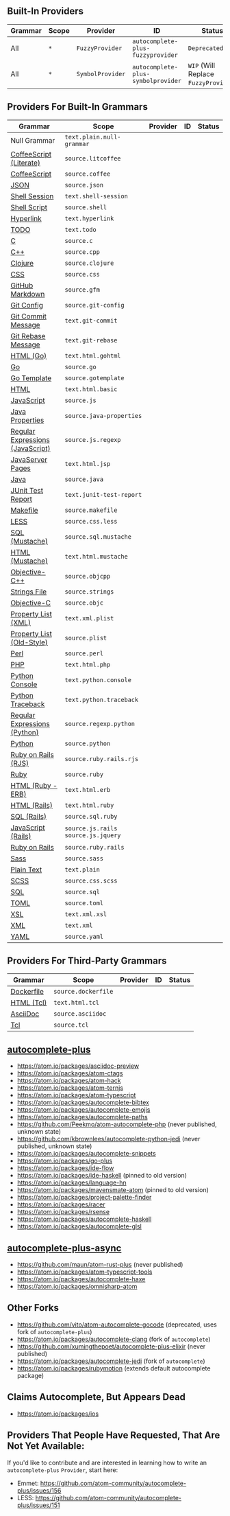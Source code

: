 ## Built-In Providers

Grammar | Scope | Provider         | ID                                 | Status 
------- | ----- | ---------------- | ---------------------------------- | -----------
All     | `*`   | `FuzzyProvider`  | `autocomplete-plus-fuzzyprovider`  | `Deprecated`
All     | `*`   | `SymbolProvider` | `autocomplete-plus-symbolprovider` | `WIP` (Will Replace `FuzzyProvider`)

## Providers For Built-In Grammars

Grammar                                            | Scope                     | Provider | ID | Status
-------------------------------------------------- | ------------------------- | -------- | -- | ------
Null Grammar                                       | `text.plain.null-grammar` |          |    | 
[CoffeeScript (Literate)](https://atom.io/packages/language-coffee-script) | `source.litcoffee` | | | 
[CoffeeScript](https://atom.io/packages/language-coffee-script) | `source.coffee` | | | 
[JSON](https://atom.io/packages/language-json) | `source.json` | | | 
[Shell Session](https://atom.io/packages/language-shellscript) | `text.shell-session` | | | 
[Shell Script](https://atom.io/packages/language-shellscript) | `source.shell` | | | 
[Hyperlink](https://atom.io/packages/language-hyperlink) | `text.hyperlink` | | | 
[TODO](https://atom.io/packages/language-todo) | `text.todo` | | | 
[C](https://atom.io/packages/language-c) | `source.c` | | | 
[C++](https://atom.io/packages/language-c) | `source.cpp` | | | 
[Clojure](https://atom.io/packages/language-clojure) | `source.clojure` | | | 
[CSS](https://atom.io/packages/language-css) | `source.css` | | | 
[GitHub Markdown](https://atom.io/packages/language-gfm) | `source.gfm` | | | 
[Git Config](https://atom.io/packages/language-git) | `source.git-config` | | | 
[Git Commit Message](https://atom.io/packages/language-git) | `text.git-commit` | | | 
[Git Rebase Message](https://atom.io/packages/language-git) | `text.git-rebase` | | | 
[HTML (Go)](https://atom.io/packages/language-go) | `text.html.gohtml` | | | 
[Go](https://atom.io/packages/language-go) | `source.go` | | | 
[Go Template](https://atom.io/packages/language-go) | `source.gotemplate` | | | 
[HTML](https://atom.io/packages/language-html) | `text.html.basic` | | | 
[JavaScript](https://atom.io/packages/language-javascript) | `source.js` | | | 
[Java Properties](https://atom.io/packages/language-java) | `source.java-properties` | | | 
[Regular Expressions (JavaScript)](https://atom.io/packages/language-javascript) | `source.js.regexp` | | | 
[JavaServer Pages](https://atom.io/packages/language-java) | `text.html.jsp` | | | 
[Java](https://atom.io/packages/language-java) | `source.java` | | | 
[JUnit Test Report](https://atom.io/packages/language-java) | `text.junit-test-report` | | | 
[Makefile](https://atom.io/packages/language-make) | `source.makefile` | | | 
[LESS](https://atom.io/packages/language-less) | `source.css.less` | | | 
[SQL (Mustache)](https://atom.io/packages/language-mustache) | `source.sql.mustache` | | | 
[HTML (Mustache)](https://atom.io/packages/language-mustache) | `text.html.mustache` | | | 
[Objective-C++](https://atom.io/packages/language-objective-c) | `source.objcpp` | | | 
[Strings File](https://atom.io/packages/language-objective-c) | `source.strings` | | | 
[Objective-C](https://atom.io/packages/language-objective-c) | `source.objc` | | | 
[Property List (XML)](https://atom.io/packages/language-property-list) | `text.xml.plist` | | | 
[Property List (Old-Style)](https://atom.io/packages/language-property-list) | `source.plist` | | | 
[Perl](https://atom.io/packages/language-perl) | `source.perl` | | | 
[PHP](https://atom.io/packages/language-php) | `text.html.php` | | | 
[Python Console](https://atom.io/packages/language-python) | `text.python.console` | | | 
[Python Traceback](https://atom.io/packages/language-python) | `text.python.traceback` | | | 
[Regular Expressions (Python)](https://atom.io/packages/language-python) | `source.regexp.python` | | | 
[Python](https://atom.io/packages/language-python) | `source.python` | | | 
[Ruby on Rails (RJS)](https://atom.io/packages/language-ruby-on-rails) | `source.ruby.rails.rjs` | | | 
[Ruby](https://atom.io/packages/language-ruby) | `source.ruby` | | | 
[HTML (Ruby - ERB)](https://atom.io/packages/language-ruby) | `text.html.erb` | | | 
[HTML (Rails)](https://atom.io/packages/language-ruby-on-rails) | `text.html.ruby` | | | 
[SQL (Rails)](https://atom.io/packages/language-ruby-on-rails) | `source.sql.ruby` | | | 
[JavaScript (Rails)](https://atom.io/packages/language-ruby-on-rails) | `source.js.rails source.js.jquery` | | | 
[Ruby on Rails](https://atom.io/packages/language-ruby-on-rails) | `source.ruby.rails` | | | 
[Sass](https://atom.io/packages/language-sass) | `source.sass` | | | 
[Plain Text](https://atom.io/packages/language-text) | `text.plain` | | | 
[SCSS](https://atom.io/packages/language-sass) | `source.css.scss` | | | 
[SQL](https://atom.io/packages/language-sql) | `source.sql` | | | 
[TOML](https://atom.io/packages/language-toml) | `source.toml` | | | 
[XSL](https://atom.io/packages/language-xml) | `text.xml.xsl` | | | 
[XML](https://atom.io/packages/language-xml) | `text.xml` | | | 
[YAML](https://atom.io/packages/language-yaml) | `source.yaml` | | | 

## Providers For Third-Party Grammars

Grammar | Scope | Provider | ID | Status
------- | ----- | -------- | -- | ------
[Dockerfile](https://atom.io/packages/language-docker) | `source.dockerfile` | | | 
[HTML (Tcl)](https://atom.io/packages/language-tcl) | `text.html.tcl` | | | 
[AsciiDoc](https://atom.io/packages/language-asciidoc) | `source.asciidoc` | | | 
[Tcl](https://atom.io/packages/language-tcl) | `source.tcl` | | | 

## [autocomplete-plus](https://atom.io/packages/autocomplete-plus)

* https://atom.io/packages/asciidoc-preview
* https://atom.io/packages/atom-ctags
* https://atom.io/packages/atom-hack
* https://atom.io/packages/atom-ternjs
* https://atom.io/packages/atom-typescript
* https://atom.io/packages/autocomplete-bibtex
* https://atom.io/packages/autocomplete-emojis
* https://atom.io/packages/autocomplete-paths
* https://github.com/Peekmo/atom-autocomplete-php (never published, unknown state)
* https://github.com/kbrownlees/autocomplete-python-jedi (never published, unknown state)
* https://atom.io/packages/autocomplete-snippets
* https://atom.io/packages/go-plus
* https://atom.io/packages/ide-flow
* https://atom.io/packages/ide-haskell (pinned to old version)
* https://atom.io/packages/language-hn
* https://atom.io/packages/mavensmate-atom (pinned to old version)
* https://atom.io/packages/project-palette-finder
* https://atom.io/packages/racer
* https://atom.io/packages/rsense
* https://atom.io/packages/autocomplete-haskell
* https://atom.io/packages/autocomplete-glsl

## [autocomplete-plus-async](https://atom.io/packages/autocomplete-plus-async)

* https://github.com/maun/atom-rust-plus (never published)
* https://atom.io/packages/atom-typescript-tools
* https://atom.io/packages/autocomplete-haxe
* https://atom.io/packages/omnisharp-atom

## Other Forks

* https://github.com/vito/atom-autocomplete-gocode (deprecated, uses fork of `autocomplete-plus`)
* https://atom.io/packages/autocomplete-clang (fork of `autocomplete`)
* https://github.com/xumingthepoet/autocomplete-plus-elixir (never published)
* https://atom.io/packages/autocomplete-jedi (fork of `autocomplete`)
* https://atom.io/packages/rubymotion (extends default autocomplete package)

## Claims Autocomplete, But Appears Dead

* https://atom.io/packages/ios

## Providers That People Have Requested, That Are Not Yet Available:

If you'd like to contribute and are interested in learning how to write an `autocomplete-plus` `Provider`, start here:

* Emmet: https://github.com/atom-community/autocomplete-plus/issues/156
* LESS: https://github.com/atom-community/autocomplete-plus/issues/151